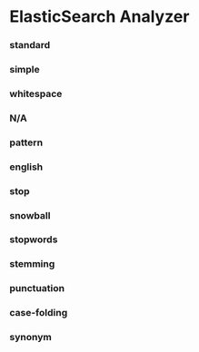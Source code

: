 # ElasticSearch Analyzer

### standard

### simple

### whitespace

### N/A

### pattern

### english

### stop
### snowball

### stopwords

### stemming

### punctuation

### case-folding

### synonym